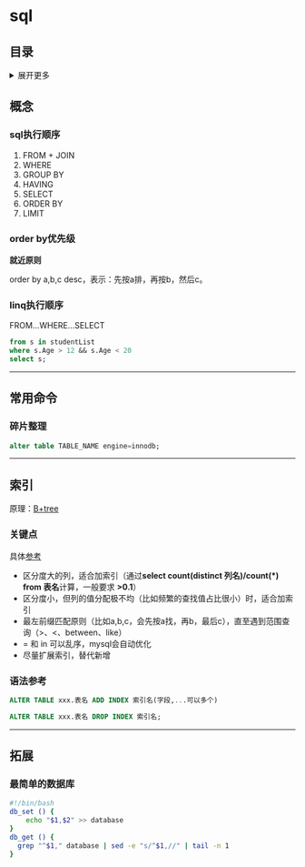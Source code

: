 # sql

## 目录
<details>
<summary>展开更多</summary>

* [`概念`](#概念)
* [`索引`](#索引)
* [`拓展`](#拓展)


</details>

## 概念

### sql执行顺序

1. FROM + JOIN
2. WHERE
3. GROUP BY
4. HAVING
5. SELECT
6. ORDER BY
7. LIMIT

### order by优先级

**就近原则**

order by a,b,c desc，表示：先按a排，再按b，然后c。

### linq执行顺序

FROM...WHERE...SELECT

```sql
from s in studentList
where s.Age > 12 && s.Age < 20
select s;
```

---

## 常用命令

### 碎片整理

```sql
alter table TABLE_NAME engine=innodb;
```

---

## 索引

原理：[B+tree](https://blog.csdn.net/yin767833376/article/details/81511377)

### 关键点

具体[参考](https://tech.meituan.com/2014/06/30/mysql-index.html)

- 区分度大的列，适合加索引（通过**select count(distinct 列名)/count(*) from 表名**计算，一般要求 **>0.1**）
- 区分度小，但列的值分配极不均（比如频繁的查找值占比很小）时，适合加索引
- 最左前缀匹配原则（比如a,b,c，会先按a找，再b，最后c），直至遇到范围查询（>、<、between、like）
- = 和 in 可以乱序，mysql会自动优化
- 尽量扩展索引，替代新增

### 语法参考

```sql
ALTER TABLE xxx.表名 ADD INDEX 索引名(字段,...可以多个)

ALTER TABLE xxx.表名 DROP INDEX 索引名;
```

---

## 拓展

### 最简单的数据库
```sh
#!/bin/bash
db_set () {
    echo "$1,$2" >> database
}
db_get () {
  grep "^$1," database | sed -e "s/^$1,//" | tail -n 1
}
```
